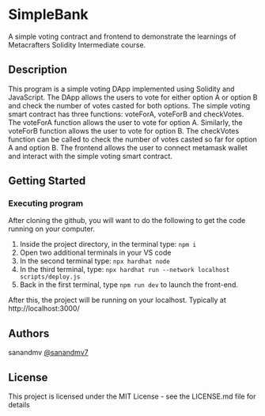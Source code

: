 # SimpleBank

A simple voting contract and frontend to demonstrate the learnings of Metacrafters Solidity Intermediate course.

## Description

This program is a simple voting DApp implemented using Solidity and JavaScript. The DApp allows the users to vote for either option A or option B and check the number of votes casted for both options. The simple voting smart contract has three functions: voteForA, voteForB and checkVotes. The voteForA function allows the user to vote for option A. Similarly, the voteForB function allows the user to vote for option B. The checkVotes function can be called to check the number of votes casted so far for option A and option B. The frontend allows the user to connect metamask wallet and interact with the simple voting smart contract.

## Getting Started

### Executing program

After cloning the github, you will want to do the following to get the code running on your computer.

1. Inside the project directory, in the terminal type: `npm i`
2. Open two additional terminals in your VS code
3. In the second terminal type: `npx hardhat node`
4. In the third terminal, type: `npx hardhat run --network localhost scripts/deploy.js`
5. Back in the first terminal, type `npm run dev` to launch the front-end.

After this, the project will be running on your localhost. 
Typically at http://localhost:3000/

## Authors

sanandmv
[@sanandmv7](https://twitter.com/sanandmv7)


## License

This project is licensed under the MIT License - see the LICENSE.md file for details